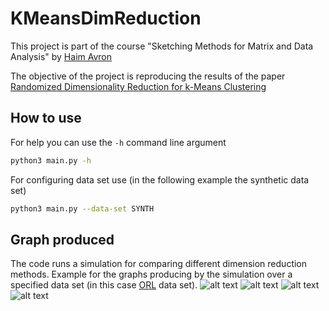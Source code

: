 # KMeansDimReduction

This project is part of the course "Sketching Methods for Matrix and Data Analysis" by [Haim Avron](http://www.math.tau.ac.il/~haimav/index.html)

The objective of the project is reproducing the results of the paper [Randomized Dimensionality Reduction
for k-Means Clustering](https://www.boutsidis.org/Boutsidis_IEEE_IT_15.pdf)

## How to use

For help you can use the ```-h``` command line argument

```bash
python3 main.py -h
```

For configuring data set use (in the following example the synthetic data set)

```bash
python3 main.py --data-set SYNTH
```

## Graph produced
The code runs a simulation for comparing different dimension reduction methods.
Example for  the graphs producing by the simulation over a specified data set (in this case [ORL](https://scikit-learn.org/stable/modules/generated/sklearn.datasets.fetch_olivetti_faces.html) data set).
![alt text](https://imgur.com/XhWaMcK.png) ![alt text](https://imgur.com/Iq4uvE0.png) 
![alt text](https://imgur.com/hdB1awM.png) ![alt text](https://imgur.com/G8SLBm6.png)
